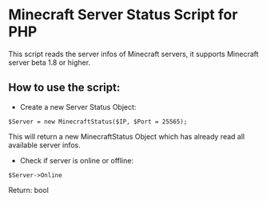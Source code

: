 ﻿# Minecraft Server Status Script for PHP

This script reads the server infos of Minecraft servers, it supports Minecraft server beta 1.8 or higher.

## How to use the script:

* Create a new Server Status Object:

```
$Server = new MinecraftStatus($IP, $Port = 25565);
```

This will return a new MinecraftStatus Object which has already read all available server infos.


* Check if server is online or offline:

```
$Server->Online
```

Return: bool